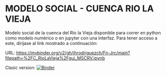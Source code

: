 # MODELO SOCIAL - CUENCA RIO LA VIEJA
Modelo social de la cuenca del Río la Vieja disponible para correr en
python como modelo numérico o en jupyter con una interfaz.
Para tener acceso a este, dirijase al link mostrado a continuación:

URL:
https://mybinder.org/v2/gh/jhrodriguezch/Fn-Jrc/main?filepath=%2FC_RioLaVieja%2Fgui_MSCRV.ipynb

Clasic version:
[![Binder](https://mybinder.org/badge_logo.svg)](https://mybinder.org/v2/gh/jhrodriguezch/Fn-Jrc/main?filepath=%2FC_RioLaVieja%2Fgui_MSCRV.ipynb)
